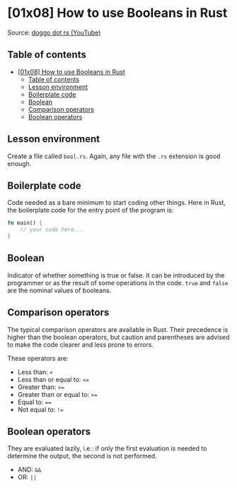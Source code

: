 # [01x08] How to use Booleans in Rust

Source: [doggo dot rs (YouTube)](https://www.youtube.com/watch?v=njUMvPAaJIc)

## Table of contents

- [\[01x08\] How to use Booleans in Rust](#01x08-how-to-use-booleans-in-rust)
  - [Table of contents](#table-of-contents)
  - [Lesson environment](#lesson-environment)
  - [Boilerplate code](#boilerplate-code)
  - [Boolean](#boolean)
  - [Comparison operators](#comparison-operators)
  - [Boolean operators](#boolean-operators)

## Lesson environment

Create a file called `bool.rs`. Again, any file with the `.rs` extension is good enough.

## Boilerplate code

Code needed as a bare minimum to start coding other things. Here in Rust, the boilerplate code
 for the entry point of the program is:

```rust
fn main() {
    // your code here...
}
```

## Boolean

Indicator of whether something is true or false.
 It can be introduced by the programmer or as the result of some operations in the code.
 `true` and `false` are the nominal values of booleans.

## Comparison operators

The typical comparison operators are available in Rust. Their precedence is higher than the boolean operators,
 but caution and parentheses are advised to make the code clearer and less prone to errors.

These operators are:

- Less than: `<`
- Less than or equal to: `<=`
- Greater than: `>=`
- Greater than or equal to: `>=`
- Equal to: `==`
- Not equal to: `!=`

## Boolean operators

They are evaluated lazily, i.e.: if only the first evaluation is needed to determine the output,
 the second is not performed.

- AND: `&&`
- OR: `||`
